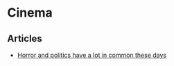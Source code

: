 # Cinema

## Articles

- [Horror and politics have a lot in common these days](https://www.wired.com/2018/08/geeks-guide-horror-politics/)
